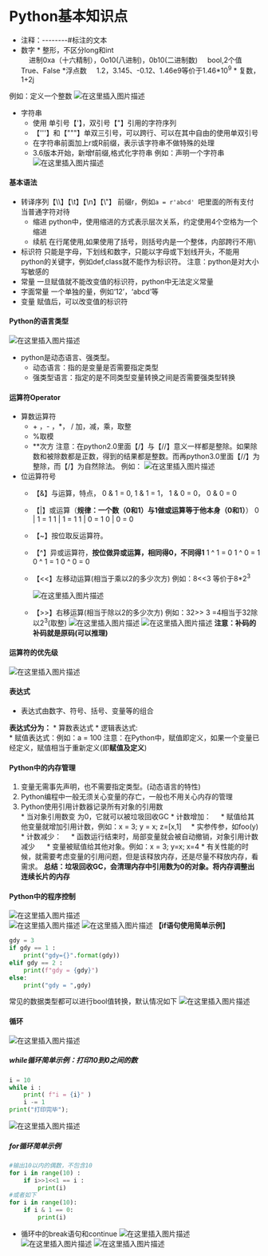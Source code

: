 # Python基本知识点
* 注释：--------#标注的文本
* 数字
		*  整形，不区分long和int  
		&nbsp;&nbsp;&nbsp;&nbsp;进制0xa（十六精制），0o10(八进制)，0b10(二进制数)
		&nbsp;&nbsp;&nbsp;&nbsp;bool,2个值True、False
		*浮点数
		&nbsp;&nbsp;&nbsp;&nbsp;1.2，3.145、-0.12、1.46e9等价于1.46\*$10^{9}$
		* 复数，1+2j
				

例如：定义一个整数
![在这里插入图片描述](https://img-blog.csdnimg.cn/20190323192723564.png)
* 字符串
	* 使用 单引号【'】，双引号【"】引用的字符序列
	* 【'''】和【"""】单双三引号，可以跨行、可以在其中自由的使用单双引号
	*  在字符串前面加上r或R前缀，表示该字符串不做特殊的处理
	*  3.6版本开始，新增f前缀,格式化字符串
例如：声明一个字符串
![在这里插入图片描述](https://img-blog.csdnimg.cn/20190323193816979.png)
#### 基本语法  
* 转译序列【\\\\】【\\t】【\\n】【\\"】 
			前缀r，例如````a = r'abcd' ````吧里面的所有支付当普通字符对待
	* 缩进
		python中，使用缩进的方式表示层次关系，约定使用4个空格为一个缩进
	* 续航
		在行尾使用\,如果使用了括号，则括号内是一个整体，内部跨行不用\
* 标识符
	只能是字母，下划线和数字，只能以字母或下划线开头，不能用python的关键字，例如def,class就不能作为标识符。
	注意：python是对大小写敏感的 
* 常量
	一旦赋值就不能改变值的标识符，python中无法定义常量
* 字面常量
	一个单独的量，例如‘12’，‘abcd’等
* 变量
	赋值后，可以改变值的标识符
#### Python的语言类型
![在这里插入图片描述](https://img-blog.csdnimg.cn/20190323202307767.png?x-oss-process=image/watermark,type_ZmFuZ3poZW5naGVpdGk,shadow_10,text_aHR0cHM6Ly9ibG9nLmNzZG4ubmV0L3UwMTMwMDg3OTU=,size_16,color_FFFFFF,t_70)
* python是动态语言、强类型。
	* 动态语言：指的是变量是否需要指定类型
	* 强类型语言：指定的是不同类型变量转换之间是否需要强类型转换
	
#### 运算符Operator
* 算数运算符
	* \+ ，\- ，\*， \/	加，减，乘，取整
	* %取模
	* **次方
注意：在python2.0里面【\/】与【//】意义一样都是整除。如果除数和被除数都是正数，得到的结果都是整数。而再python3.0里面【//】为整除，而【\/】为自然除法。
例如：
![在这里插入图片描述](https://img-blog.csdnimg.cn/2019032516034482.png)
* 位运算符号
	* 【&】与运算，特点，
			 0 & 1 = 0,
			 1 & 1 = 1，
			 1 & 0 = 0，
			 0 & 0 = 0
	* 【|】或运算（**规律：一个数（0和1）与1做或运算等于他本身（0和1）**）
			0 | 1 = 1
			1 | 1 = 1
			1 | 0 = 1
			0 | 0 = 0
	* 【~】按位取反运算符。
	* 【^】异或运算符，**按位做异或运算，相同得0，不同得1**
			1 ^ 1 = 0
			1 ^ 0 = 1
			0 ^ 1 = 1
			0 ^ 0 = 0
	* 【<<】左移动运算(相当于乘以2的多少次方)
		例如：8<<3 等价于8*$2^{3}$  
		
		![在这里插入图片描述](https://img-blog.csdnimg.cn/20190325161935407.png)
	* 【>>】右移运算(相当于除以2的多少次方)
			例如：32>> 3 =4相当于32除以$2^{3}$(取整)
![在这里插入图片描述](https://img-blog.csdnimg.cn/20190325165449242.png?x-oss-process=image/watermark,type_ZmFuZ3poZW5naGVpdGk,shadow_10,text_aHR0cHM6Ly9ibG9nLmNzZG4ubmV0L3UwMTMwMDg3OTU=,size_16,color_FFFFFF,t_70)
![在这里插入图片描述](https://img-blog.csdnimg.cn/20190323220113457.png?x-oss-process=image/watermark,type_ZmFuZ3poZW5naGVpdGk,shadow_10,text_aHR0cHM6Ly9ibG9nLmNzZG4ubmV0L3UwMTMwMDg3OTU=,size_16,color_FFFFFF,t_70) 
**注意：补码的补码就是原码(可以推理)**
#### 运算符的优先级
![在这里插入图片描述](https://img-blog.csdnimg.cn/20190324172134976.png?x-oss-process=image/watermark,type_ZmFuZ3poZW5naGVpdGk,shadow_10,text_aHR0cHM6Ly9ibG9nLmNzZG4ubmV0L3UwMTMwMDg3OTU=,size_16,color_FFFFFF,t_70)
#### 表达式
*	表达式由数字、符号、括号、变量等的组合  

**表达式分为：**
		* 算数表达式	
		*  逻辑表达式: 	 
		*  赋值表达式：例如：a = 100
注意：在Python中，赋值即定义，如果一个变量已经定义，赋值相当于重新定义(即**赋值及定义**)

#### Python中的内存管理
1. 变量无需事先声明，也不需要指定类型。(动态语言的特性)
2. Python编程中一般无须关心变量的存亡，一般也不用关心内存的管理
3. Python使用引用计数器记录所有对象的引用数  
		* 当对象引用数变 为0，它就可以被垃圾回收GC
		* 计数增加：
				&nbsp;&nbsp;&nbsp;&nbsp;* 赋值给其他变量就增加引用计数，例如：x = 3; y = x; z=[x,1]
				&nbsp;&nbsp;&nbsp;&nbsp;* 实参传参，如foo(y)
		* 计数减少：
				&nbsp;&nbsp;&nbsp;&nbsp;* 函数运行结束时，局部变量就会被自动撤销，对象引用计数减少
				&nbsp;&nbsp;&nbsp;&nbsp; * 变量被赋值给其他对象。例如：x = 3; y=x; x=4
		* 有关性能的时候，就需要考虑变量的引用问题，但是该释放内存，还是尽量不释放内存，看需求。
**总结：垃圾回收GC，会清理内存中引用数为0的对象。将内存调整出连续长片的内存**  
#### Python中的程序控制
![在这里插入图片描述](https://img-blog.csdnimg.cn/20190324185850682.png?x-oss-process=image/watermark,type_ZmFuZ3poZW5naGVpdGk,shadow_10,text_aHR0cHM6Ly9ibG9nLmNzZG4ubmV0L3UwMTMwMDg3OTU=,size_16,color_FFFFFF,t_70)  
![在这里插入图片描述](https://img-blog.csdnimg.cn/20190324192229470.png?x-oss-process=image/watermark,type_ZmFuZ3poZW5naGVpdGk,shadow_10,text_aHR0cHM6Ly9ibG9nLmNzZG4ubmV0L3UwMTMwMDg3OTU=,size_16,color_FFFFFF,t_70) 
![在这里插入图片描述](https://img-blog.csdnimg.cn/20190324194358123.png?x-oss-process=image/watermark,type_ZmFuZ3poZW5naGVpdGk,shadow_10,text_aHR0cHM6Ly9ibG9nLmNzZG4ubmV0L3UwMTMwMDg3OTU=,size_16,color_FFFFFF,t_70)
**【if语句使用简单示例】**
````python
gdy = 3 
if gdy == 1 :
    print("gdy={}".format(gdy))
elif gdy == 2 :
    print(f"gdy = {gdy}")
else:
    print("gdy = ",gdy)
````
常见的数据类型都可以进行bool值转换，默认情况如下
![在这里插入图片描述](https://img-blog.csdnimg.cn/20190324191803583.png?x-oss-process=image/watermark,type_ZmFuZ3poZW5naGVpdGk,shadow_10,text_aHR0cHM6Ly9ibG9nLmNzZG4ubmV0L3UwMTMwMDg3OTU=,size_16,color_FFFFFF,t_70)
#### 循环
![在这里插入图片描述](https://img-blog.csdnimg.cn/20190324194756870.png?x-oss-process=image/watermark,type_ZmFuZ3poZW5naGVpdGk,shadow_10,text_aHR0cHM6Ly9ibG9nLmNzZG4ubmV0L3UwMTMwMDg3OTU=,size_16,color_FFFFFF,t_70)
##### while循环简单示例：打印10到0之间的数
````python
i = 10
while i : 
    print( f"i = {i}" ) 
    i -= 1
print("打印完毕");
````

![在这里插入图片描述](https://img-blog.csdnimg.cn/20190324200407302.png?x-oss-process=image/watermark,type_ZmFuZ3poZW5naGVpdGk,shadow_10,text_aHR0cHM6Ly9ibG9nLmNzZG4ubmV0L3UwMTMwMDg3OTU=,size_16,color_FFFFFF,t_70)
##### for循环简单示例
````python
#输出10以内的偶数，不包含10
for i in range(10) :
    if i>>1<<1 == i :
        print(i)
#或者如下
for i in range(10):
    if i & 1 == 0:
        print(i)
````

* 循环中的break语句和continue
![在这里插入图片描述](https://img-blog.csdnimg.cn/20190324210934800.png?x-oss-process=image/watermark,type_ZmFuZ3poZW5naGVpdGk,shadow_10,text_aHR0cHM6Ly9ibG9nLmNzZG4ubmV0L3UwMTMwMDg3OTU=,size_16,color_FFFFFF,t_70)
![在这里插入图片描述](https://img-blog.csdnimg.cn/20190324211337458.png?x-oss-process=image/watermark,type_ZmFuZ3poZW5naGVpdGk,shadow_10,text_aHR0cHM6Ly9ibG9nLmNzZG4ubmV0L3UwMTMwMDg3OTU=,size_16,color_FFFFFF,t_70)
![在这里插入图片描述](https://img-blog.csdnimg.cn/20190324211546635.png?x-oss-process=image/watermark,type_ZmFuZ3poZW5naGVpdGk,shadow_10,text_aHR0cHM6Ly9ibG9nLmNzZG4ubmV0L3UwMTMwMDg3OTU=,size_16,color_FFFFFF,t_70)
